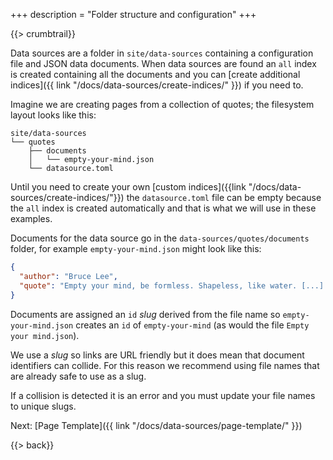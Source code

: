 +++
description = "Folder structure and configuration"
+++

{{> crumbtrail}}

Data sources are a folder in `site/data-sources` containing a configuration file and JSON data documents. When data sources are found an `all` index is created containing all the documents and you can [create additional indices]({{ link "/docs/data-sources/create-indices/" }}) if you need to.

Imagine we are creating pages from a collection of quotes; the filesystem layout looks like this:

```
site/data-sources
└── quotes
    ├── documents
    │   └── empty-your-mind.json
    └── datasource.toml
```

Until you need to create your own [custom indices]({{link "/docs/data-sources/create-indices/"}}) the `datasource.toml` file can be empty because the `all` index is created automatically and that is what we will use in these examples.

Documents for the data source go in the `data-sources/quotes/documents` folder, for example `empty-your-mind.json` might look like this:

```json
{
  "author": "Bruce Lee",
  "quote": "Empty your mind, be formless. Shapeless, like water. [...] Be water, my friend."
}
```
Documents are assigned an `id` *slug* derived from the file name so `empty-your-mind.json` creates an `id` of `empty-your-mind` (as would the file `Empty your mind.json`).

We use a *slug* so links are URL friendly but it does mean that document identifiers can collide. For this reason we recommend using file names that are already safe to use as a slug.

If a collision is detected it is an error and you must update your file names to unique slugs. 

Next: [Page Template]({{ link "/docs/data-sources/page-template/" }})

{{> back}}
